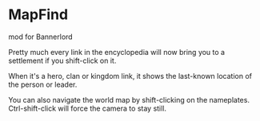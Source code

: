 # MapFind
mod for Bannerlord

Pretty much every link in the encyclopedia will now bring you to a settlement if you shift-click on it.

When it's a hero, clan or kingdom link, it shows the last-known location of the person or leader.

You can also navigate the world map by shift-clicking on the nameplates.  Ctrl-shift-click will force the camera to stay still.

